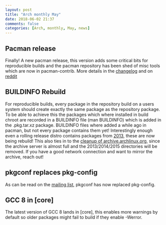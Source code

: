 ```yaml
---
layout: post
title: "Arch monthly May"
date: 2018-06-02 21:37
comments: false
categories: [Arch, monthly, May, news]
---
```


## Pacman release

Finally! A new pacman release, this version adds some critical bits for reproducible builds and the pacman repository has been shed of misc tools which are now in pacman-contrib. More details in the [changelog](https://git.archlinux.org/pacman.git/commit/?id=64e3a462c61ec620e1a2d86825aae30efd32d6b4) and on [reddit](https://www.reddit.com/r/archlinux/comments/8mu6de/notice_pacman_and_pacmancontrib_split/)

## BUILDINFO Rebuild

For reproducible builds, every package in the repository build on a users system should create exactly the same package as the repository package. To be able to achieve this the packages which where installed in build chroot are recorded in a BUILDINFO file (man BUILDINFO) which is added in the .pkg.tar.xz package. BUILDINFO files where added a while ago in pacman, but not every package contains them yet! Interestingly enough even a rolling release distro contains packages from [2013](https://www.archlinux.org/packages/?sort=last_update), these are now being rebuild! This also ties in to the [cleanup of archive.archlinux.org](https://lists.archlinux.org/pipermail/arch-dev-public/2018-May/029261.html), since the archive server is almost full and the 2013/2014/2015 directories will be removed. If you have a good network connection and want to mirror the archive, reach out!

## pkgconf replaces pkg-config

As can be read on the [mailing list](https://lists.archlinux.org/pipermail/arch-dev-public/2018-May/029252.html), pkgconf has now replaced pkg-config.

## GCC 8 in [core]

The latest version of GCC 8 lands in [core], this enables more warnings by default so older packages might fail to build if they enable -Werror.
